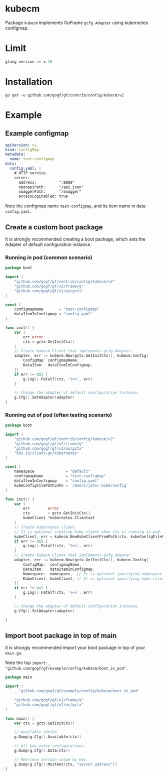 # kubecm
Package `kubecm` implements GoFrame `gcfg.Adapter` using kubernetes configmap.

# Limit

```go
glang version >= v.18
```

# Installation
```
go get -u github.com/gogf/gf/contrib/config/kubecm/v2
```

# Example

## Example configmap
```yaml
apiVersion: v1
kind: ConfigMap
metadata:
  name: test-configmap
data:
  config.yaml: |
    # HTTP service.
    server:
      address:          ":8888"
      openapiPath:      "/api.json"
      swaggerPath:      "/swagger"
      accessLogEnabled: true
```

Note the configmap name `test-configmap`, and its item name in data `config.yaml`.


## Create a custom boot package

It is strongly recommended creating a boot package, 
which sets the Adapter of default configuration instance.

### Running in pod (common scenario)
```go
package boot

import (
	"github.com/gogf/gf/contrib/config/kubecm/v2"
	"github.com/gogf/gf/v2/frame/g"
	"github.com/gogf/gf/v2/os/gctx"
)

const (
	configmapName       = "test-configmap"
	dataItemInConfigmap = "config.yaml"
)

func init() {
	var (
		err error
		ctx = gctx.GetInitCtx()
	)
	// Create kubecm Client that implements gcfg.Adapter.
	adapter, err := kubecm.New(gctx.GetInitCtx(), kubecm.Config{
		ConfigMap: configmapName,
		DataItem:  dataItemInConfigmap,
	})
	if err != nil {
		g.Log().Fatalf(ctx, `%+v`, err)
	}

	// Change the adapter of default configuration instance.
	g.Cfg().SetAdapter(adapter)
}
```

### Running out of pod (often testing scenario)
```go
package boot

import (
	"github.com/gogf/gf/contrib/config/kubecm/v2"
	"github.com/gogf/gf/v2/frame/g"
	"github.com/gogf/gf/v2/os/gctx"
	"k8s.io/client-go/kubernetes"
)

const (
	namespace              = "default"
	configmapName          = "test-configmap"
	dataItemInConfigmap    = "config.yaml"
	kubeConfigFilePathJohn = `/Users/john/.kube/config`
)

func init() {
	var (
		err        error
		ctx        = gctx.GetInitCtx()
		kubeClient *kubernetes.Clientset
	)
	// Create kubernetes client.
	// It is optional creating kube client when its is running in pod.
	kubeClient, err = kubecm.NewKubeClientFromPath(ctx, kubeConfigFilePathJohn)
	if err != nil {
		g.Log().Fatalf(ctx, `%+v`, err)
	}
	// Create kubecm Client that implements gcfg.Adapter.
	adapter, err := kubecm.New(gctx.GetInitCtx(), kubecm.Config{
		ConfigMap:  configmapName,
		DataItem:   dataItemInConfigmap,
		Namespace:  namespace,  // It is optional specifying namespace when its is running in pod.
		KubeClient: kubeClient, // It is optional specifying kube client when its is running in pod.
	})
	if err != nil {
		g.Log().Fatalf(ctx, `%+v`, err)
	}

	// Change the adapter of default configuration instance.
	g.Cfg().SetAdapter(adapter)

}
```

## Import boot package in top of main

It is strongly recommended import your boot package in top of your `main.go`.

Note the top `import`: `_ "github.com/gogf/gf/example/config/kubecm/boot_in_pod"` .

```go
package main

import (
	_ "github.com/gogf/gf/example/config/kubecm/boot_in_pod"

	"github.com/gogf/gf/v2/frame/g"
	"github.com/gogf/gf/v2/os/gctx"
)

func main() {
	var ctx = gctx.GetInitCtx()

	// Available checks.
	g.Dump(g.Cfg().Available(ctx))

	// All key-value configurations.
	g.Dump(g.Cfg().Data(ctx))

	// Retrieve certain value by key.
	g.Dump(g.Cfg().MustGet(ctx, "server.address"))
}

```

